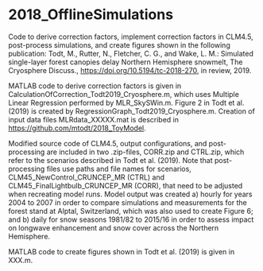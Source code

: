# 2018_OfflineSimulations
Code to derive correction factors, implement correction factors in CLM4.5, post-process simulations, and create figures shown in the following publication:
Todt, M., Rutter, N., Fletcher, C. G., and Wake, L. M.: Simulated single-layer forest canopies delay Northern Hemisphere snowmelt, The Cryosphere Discuss., https://doi.org/10.5194/tc-2018-270, in review, 2019.

MATLAB code to derive correction factors is given in CalculationOfCorrection_Todt2019_Cryosphere.m, which uses Multiple Linear Regression performed by MLR_SkySWin.m. Figure 2 in Todt et al. (2019) is created by RegressionGraph_Todt2019_Cryosphere.m. Creation of input data files MLRdata_XXXXX.mat is described in https://github.com/mtodt/2018_ToyModel.

Modified source code of CLM4.5, output configurations, and post-processing are included in two .zip-files, CORR.zip and CTRL.zip, which refer to the scenarios described in Todt et al. (2019). Note that post-processing files use paths and file names for scenarios, CLM45_NewControl_CRUNCEP_MR (CTRL) and CLM45_FinalLightbulb_CRUNCEP_MR (CORR), that need to be adjusted when recreating model runs. Model output was created a) hourly for years 2004 to 2007 in order to compare simulations and measurements for the forest stand at Alptal,  Switzerland, which was also used to create Figure 6; and b) daily for snow seasons 1981/82 to 2015/16 in order to assess impact on longwave enhancement and snow cover across the Northern Hemisphere.

MATLAB code to create figures shown in Todt et al. (2019) is given in XXX.m.
